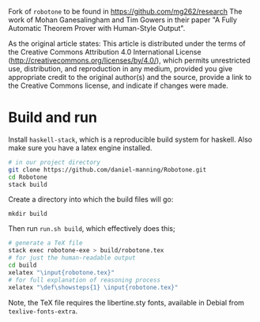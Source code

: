 

Fork of `robotone` to be found in https://github.com/mg262/research
The work of Mohan Ganesalingham and Tim Gowers in their paper "A Fully Automatic Theorem Prover with Human-Style Output".

As the original article states: This article is distributed under the terms of the Creative Commons Attribution 4.0 International License (http://creativecommons.org/licenses/by/4.0/), which permits unrestricted use, distribution, and reproduction in any medium, provided you give appropriate credit to the original author(s) and the source, provide a link to the Creative Commons license, and indicate if changes were made.

# Build and run

Install `haskell-stack`, which is a reproducible build system for haskell. Also make sure you have a latex engine installed.

``` bash
# in our project directory
git clone https://github.com/daniel-manning/Robotone.git
cd Robotone
stack build
```

Create a directory into which the build files will go:

```
mkdir build
```

Then run `run.sh build`, which effectively does this;

``` bash
# generate a TeX file
stack exec robotone-exe > build/robotone.tex
# for just the human-readable output
cd build
xelatex "\input{robotone.tex}"
# for full explanation of reasoning process
xelatex "\def\showsteps{1} \input{robotone.tex}"
```

Note, the TeX file requires the libertine.sty fonts, available in Debial from `texlive-fonts-extra`.
